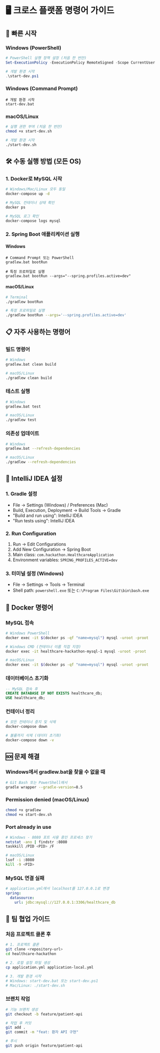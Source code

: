 # 🖥️ 크로스 플랫폼 명령어 가이드

## 🚀 빠른 시작

### Windows (PowerShell)
```powershell
# PowerShell 실행 정책 설정 (처음 한 번만)
Set-ExecutionPolicy -ExecutionPolicy RemoteSigned -Scope CurrentUser

# 개발 환경 시작
.\start-dev.ps1
```

### Windows (Command Prompt)
```batch
# 개발 환경 시작
start-dev.bat
```

### macOS/Linux
```bash
# 실행 권한 부여 (처음 한 번만)
chmod +x start-dev.sh

# 개발 환경 시작
./start-dev.sh
```

## 🛠️ 수동 실행 방법 (모든 OS)

### 1. Docker로 MySQL 시작
```bash
# Windows/Mac/Linux 모두 동일
docker-compose up -d

# MySQL 컨테이너 상태 확인
docker ps

# MySQL 로그 확인
docker-compose logs mysql
```

### 2. Spring Boot 애플리케이션 실행

#### Windows
```batch
# Command Prompt 또는 PowerShell
gradlew.bat bootRun

# 특정 프로파일로 실행
gradlew.bat bootRun --args="--spring.profiles.active=dev"
```

#### macOS/Linux
```bash
# Terminal
./gradlew bootRun

# 특정 프로파일로 실행
./gradlew bootRun --args='--spring.profiles.active=dev'
```

## 📋 자주 사용하는 명령어

### 빌드 명령어
```bash
# Windows
gradlew.bat clean build

# macOS/Linux
./gradlew clean build
```

### 테스트 실행
```bash
# Windows
gradlew.bat test

# macOS/Linux
./gradlew test
```

### 의존성 업데이트
```bash
# Windows
gradlew.bat --refresh-dependencies

# macOS/Linux
./gradlew --refresh-dependencies
```

## 🔧 IntelliJ IDEA 설정

### 1. Gradle 설정
- File → Settings (Windows) / Preferences (Mac)
- Build, Execution, Deployment → Build Tools → Gradle
- "Build and run using": IntelliJ IDEA
- "Run tests using": IntelliJ IDEA

### 2. Run Configuration
1. Run → Edit Configurations
2. Add New Configuration → Spring Boot
3. Main class: `com.hackathon.HealthcareApplication`
4. Environment variables: `SPRING_PROFILES_ACTIVE=dev`

### 3. 터미널 설정 (Windows)
- File → Settings → Tools → Terminal
- Shell path: `powershell.exe` 또는 `C:\Program Files\Git\bin\bash.exe`

## 🐳 Docker 명령어

### MySQL 접속
```bash
# Windows PowerShell
docker exec -it $(docker ps -qf "name=mysql") mysql -uroot -proot

# Windows CMD (컨테이너 이름 직접 지정)
docker exec -it healthcare-hackathon-mysql-1 mysql -uroot -proot

# macOS/Linux
docker exec -it $(docker ps -qf "name=mysql") mysql -uroot -proot
```

### 데이터베이스 초기화
```sql
-- MySQL 접속 후
CREATE DATABASE IF NOT EXISTS healthcare_db;
USE healthcare_db;
```

### 컨테이너 정리
```bash
# 모든 컨테이너 중지 및 삭제
docker-compose down

# 볼륨까지 삭제 (데이터 초기화)
docker-compose down -v
```

## 🆘 문제 해결

### Windows에서 gradlew.bat을 찾을 수 없을 때
```bash
# Git Bash 또는 PowerShell에서
gradle wrapper --gradle-version=8.5
```

### Permission denied (macOS/Linux)
```bash
chmod +x gradlew
chmod +x start-dev.sh
```

### Port already in use
```bash
# Windows - 8080 포트 사용 중인 프로세스 찾기
netstat -ano | findstr :8080
taskkill /PID <PID> /F

# macOS/Linux
lsof -i :8080
kill -9 <PID>
```

### MySQL 연결 실패
```yaml
# application.yml에서 localhost를 127.0.0.1로 변경
spring:
  datasource:
    url: jdbc:mysql://127.0.0.1:3306/healthcare_db
```

## 📱 팀 협업 가이드

### 처음 프로젝트 클론 후
```bash
# 1. 프로젝트 클론
git clone <repository-url>
cd healthcare-hackathon

# 2. 로컬 설정 파일 생성
cp application.yml application-local.yml

# 3. 개발 환경 시작
# Windows: start-dev.bat 또는 start-dev.ps1
# Mac/Linux: ./start-dev.sh
```

### 브랜치 작업
```bash
# 기능 브랜치 생성
git checkout -b feature/patient-api

# 작업 후 커밋
git add .
git commit -m "feat: 환자 API 구현"

# 푸시
git push origin feature/patient-api
```